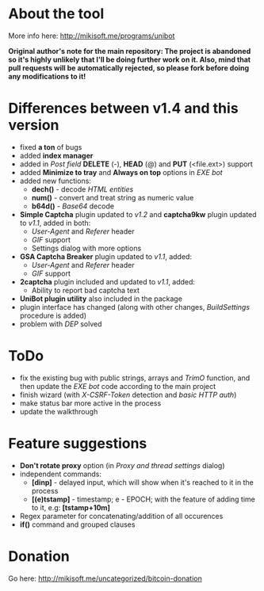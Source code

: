 # About the tool
More info here: http://mikisoft.me/programs/unibot

**Original author's note for the main repository: The project is abandoned so it's highly unlikely that I'll be doing further work on it. Also, mind that pull requests will be automatically rejected, so please fork before doing any modifications to it!**

# Differences between v1.4 and this version
- fixed **a ton** of bugs
- added **index manager**
- added in _Post field_ **DELETE** (-), **HEAD** (@) and **PUT** (\<file.ext>) support
- added **Minimize to tray** and **Always on top** options in _EXE bot_
- added new functions:
  - **dech()** - decode _HTML entities_
  - **num()** - convert and treat string as numeric value
  - **b64d()** - _Base64_ decode
- **Simple Captcha** plugin updated to _v1.2_ and **captcha9kw** plugin updated to _v1.1_, added in both:
  - _User-Agent_ and _Referer_ header
  - _GIF_ support
  - Settings dialog with more options
- **GSA Captcha Breaker** plugin updated to _v1.1_, added:
  - _User-Agent_ and _Referer_ header
  - _GIF_ support
- **2captcha** plugin included and updated to _v1.1_, added:
  - Ability to report bad captcha text
- **UniBot plugin utility** also included in the package
- plugin interface has changed (along with other changes, _BuildSettings_ procedure is added)
- problem with _DEP_ solved

# ToDo
- fix the existing bug with public strings, arrays and _TrimO_ function, and then update the _EXE bot_ code according to the main project
- finish wizard (with _X-CSRF-Token_ detection and _basic HTTP auth_)
- make status bar more active in the process
- update the walkthrough

# Feature suggestions
- **Don't rotate proxy** option (in _Proxy and thread settings_ dialog)
- independent commands:
  - **[dinp]** - delayed input, which will show when it's reached to it in the process
  - **[(e)tstamp]** - timestamp; e - EPOCH; with the feature of adding time to it, e.g: **[tstamp+10m]**
- Regex parameter for concatenating/addition of all occurences
- **if()** command and grouped clauses

# Donation
Go here: http://mikisoft.me/uncategorized/bitcoin-donation
